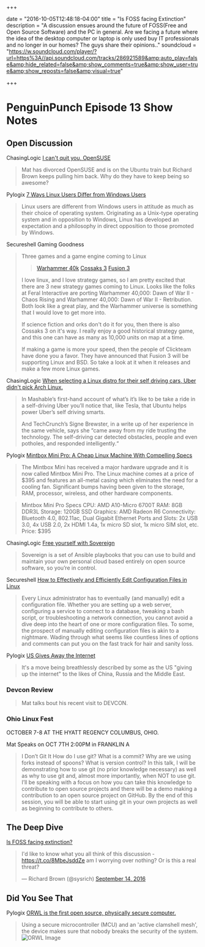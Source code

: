+++

date = "2016-10-05T12:48:18-04:00" 
title = "Is FOSS facing Extinction" 
description = "A discussion ensues around the future of FOSS(Free and Open Source Software) and the PC in general. Are we facing a future where the idea of the desktop computer or laptop is only used buy IT professionals and no longer in our homes? The guys share their opinions.." 
soundcloud = "https://w.soundcloud.com/player/?url=https%3A//api.soundcloud.com/tracks/286921589&amp;auto_play=false&amp;hide_related=false&amp;show_comments=true&amp;show_user=true&amp;show_reposts=false&amp;visual=true"

+++

# PenguinPunch Episode 13 Show Notes

## Open Discussion

ChasingLogic
[I can't quit you, OpenSUSE](https://rootco.de/2016-04-03-opensuse-and-you/)

> Mat has divorced OpenSUSE and is on the Ubuntu train but Richard Brown keeps pulling him back. Why do they have to keep being so awesome?

Pylogix
[7 Ways Linux Users Differ from Windows Users](http://www.datamation.com/open-source/7-ways-linux-users-differ-from-windows-users.html)
> Linux users are different from Windows users in attitude as much as their choice of operating system. Originating as a Unix-type operating system and in opposition to Windows, Linux has developed an expectation and a philosophy in direct opposition to those promoted by Windows.

Secureshell
Gaming Goodness
>Three games and a game engine coming to Linux
>>[Warhammer 40k](https://www.gamingonlinux.com/articles/warhammer-40000-dawn-of-war-ii-chaos-rising-and-retribution-released-for-linux-port-report-and-thoughts.8205)
[Cossaks 3](https://www.gamingonlinux.com/articles/cossacks-3-officially-due-on-linux-in-the-second-half-of-october.8228)
[Fusion 3](https://www.gamingonlinux.com/articles/fusion-3-the-next-generation-game-engine-and-editor-from-clickteam-will-support-linux.8192)
>
>I love linux, and I love strategy games, so I am pretty excited that there are 3 new strategy games coming to Linux. Looks like the folks at Feral Interactive are porting Warhammer 40,000: Dawn of War II - Chaos Rising and Warhammer 40,000: Dawn of War II - Retribution. Both look like a great play, and the Warhammer universe is something that I would love to get more into.
>
>If science fiction and orks don't do it for you, then there is also Cossaks 3 on it's way. I really enjoy a good historical strategy game, and this one can have as many as 10,000 units on map at a time. 
>
>If making a game is more your speed, then the people of Clickteam have done you a favor. They have announced that Fusion 3 will be supporting Linux and BSD. So take a look at it when it releases and make a few more Linux games.

ChasingLogic
[When selecting a Linux distro for their self driving cars, Uber didn't pick Arch Linux.](http://www.omgubuntu.co.uk/2016/09/ubers-self-driving-pickups-pittsburgh-powered-ubuntu)

> In Mashable’s first-hand account of what’s it’s like to be take a ride in a self-driving Uber you’ll notice that, like Tesla, that Ubuntu helps power Uber’s self driving smarts.
>
> And TechCrunch’s Signe Brewster, in a write up of her experience in the same vehicle, says she “came away from my ride trusting the technology. The self-driving car detected obstacles, people and even potholes, and responded intelligently.“

Pylogix
[Mintbox Mini Pro: A Cheap Linux Machine With Compelling Specs](https://fossbytes.com/mintbox-mini-pro-a-cheap-linux-machine-with-compelling-specs/)
> The Mintbox Mini has received a major hardware upgrade and it is now called Mintbox Mini Pro. The Linux machine comes at a price of $395 and features an all-metal casing which eliminates the need for a cooling fan. Significant bumps having been given to the storage, RAM, processor, wireless, and other hardware components.

> Mintbox Mini Pro Specs
> CPU: AMD A10-Micro 6700T
RAM: 8GB DDR3L
Storage: 120GB SSD
Graphics: AMD Radeon R6
Connectivity: Bluetooth 4.0, 802.11ac, Dual Gigabit Ethernet
Ports and Slots: 2x USB 3.0, 4x USB 2.0, 2x HDMI 1.4a, 1x micro SD slot, 1x micro SIM slot, etc.
Price: $395

ChasingLogic
[Free yourself with Sovereign](https://github.com/sovereign/sovereign)
> Sovereign is a set of Ansible playbooks that you can use to build and maintain your own personal cloud based entirely on open source software, so you’re in control.

Secureshell
[How to Effectively and Efficiently Edit Configuration Files in Linux](https://www.linux.com/learn/how-effectively-and-efficiently-edit-configuration-files-linux)
>Every Linux administrator has to eventually (and manually) edit a configuration file. Whether you are setting up a web server, configuring a service to connect to a database, tweaking a bash script, or troubleshooting a network connection, you cannot avoid a dive deep into the heart of one or more configuration files. To some, the prospect of manually editing configuration files is akin to a nightmare. Wading through what seems like countless lines of options and comments can put you on the fast track for hair and sanity loss.

Pylogix
[US Gives Away the Internet](http://www.bbc.com/news/technology-37527719)
> It's a move being breathlessly described by some as the US "giving up the internet" to the likes of China, Russia and the Middle East.

### Devcon Review
> Mat talks bout his recent visit to DEVCON. 

### Ohio Linux Fest 
OCTOBER 7-8 AT THE HYATT REGENCY COLUMBUS, OHIO.

Mat Speaks on OCT 7TH 2:00PM in FRANKLIN A
> I Don’t Git It 
How do I use git? What is a commit? Why are we using forks instead of spoons? What is version control? In this talk, I will be demonstrating how to use git (no prior knowledge necessary) as well as why to use git and, almost more importantly, when NOT to use git. I’ll be speaking with a focus on how you can take this knowledge to contribute to open source projects and there will be a demo making a contribution to an open source project on GitHub. By the end of this session, you will be able to start using git in your own projects as well as beginning to contribute to others.
## The Deep Dive
[Is FOSS facing extinction?](https://twitter.com/sysrich/status/775992010025103360)

<blockquote class="twitter-tweet" data-lang="en"><p lang="en" dir="ltr">I&#39;d like to know what you all think of this discussion - <a href="https://t.co/8MbeJsddZe">https://t.co/8MbeJsddZe</a> am I worrying over nothing? Or is this a real threat?</p>&mdash; Richard Brown (@sysrich) <a href="https://twitter.com/sysrich/status/775992010025103360">September 14, 2016</a></blockquote>
<script async src="//platform.twitter.com/widgets.js" charset="utf-8"></script>


## Did You See That
Pylogix
[ORWL is the first open source, physically secure computer.](https://fossbytes.com/orwl-first-open-source-physically-secure-computer-defeat-hackers/)
> Using a secure microcontroller (MCU) and an 'active clamshell mesh', the device makes sure that nobody breaks the security of the system. 
![ORWL Image](http://fossbytes.com/wp-content/uploads/2016/09/ORWL-COMPUTER-OPEN-SOURCE.jpg)
